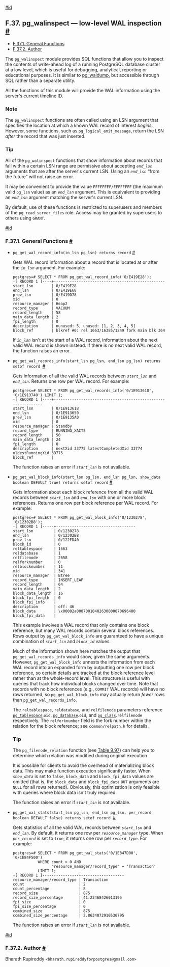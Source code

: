 [#id](#PGWALINSPECT)

## F.37. pg\_walinspect — low-level WAL inspection [#](#PGWALINSPECT)

  * [F.37.1. General Functions](pgwalinspect#PGWALINSPECT-FUNCS)
  * [F.37.2. Author](pgwalinspect#PGWALINSPECT-AUTHOR)



The `pg_walinspect` module provides SQL functions that allow you to inspect the contents of write-ahead log of a running PostgreSQL database cluster at a low level, which is useful for debugging, analytical, reporting or educational purposes. It is similar to [pg\_waldump](pgwaldump), but accessible through SQL rather than a separate utility.

All the functions of this module will provide the WAL information using the server's current timeline ID.

### Note

The `pg_walinspect` functions are often called using an LSN argument that specifies the location at which a known WAL record of interest *begins*. However, some functions, such as `pg_logical_emit_message`, return the LSN *after* the record that was just inserted.

### Tip

All of the `pg_walinspect` functions that show information about records that fall within a certain LSN range are permissive about accepting *`end_lsn`* arguments that are after the server's current LSN. Using an *`end_lsn`* “from the future” will not raise an error.

It may be convenient to provide the value `FFFFFFFF/FFFFFFFF` (the maximum valid `pg_lsn` value) as an *`end_lsn`* argument. This is equivalent to providing an *`end_lsn`* argument matching the server's current LSN.

By default, use of these functions is restricted to superusers and members of the `pg_read_server_files` role. Access may be granted by superusers to others using `GRANT`.

[#id](#PGWALINSPECT-FUNCS)

### F.37.1. General Functions [#](#PGWALINSPECT-FUNCS)

* `pg_get_wal_record_info(in_lsn pg_lsn) returns record` [#](#PGWALINSPECT-FUNCS-PG-GET-WAL-RECORD-INFO)

  Gets WAL record information about a record that is located at or after the *`in_lsn`* argument. For example:

  ```
  postgres=# SELECT * FROM pg_get_wal_record_info('0/E419E28');
  -[ RECORD 1 ]----+-------------------------------------------------
  start_lsn        | 0/E419E28
  end_lsn          | 0/E419E68
  prev_lsn         | 0/E419D78
  xid              | 0
  resource_manager | Heap2
  record_type      | VACUUM
  record_length    | 58
  main_data_length | 2
  fpi_length       | 0
  description      | nunused: 5, unused: [1, 2, 3, 4, 5]
  block_ref        | blkref #0: rel 1663/16385/1249 fork main blk 364
  ```

  If *`in_lsn`* isn't at the start of a WAL record, information about the next valid WAL record is shown instead. If there is no next valid WAL record, the function raises an error.

* `pg_get_wal_records_info(start_lsn pg_lsn, end_lsn pg_lsn) returns setof record `[#](#PGWALINSPECT-FUNCS-PG-GET-WAL-RECORDS-INFO)

  Gets information of all the valid WAL records between *`start_lsn`* and *`end_lsn`*. Returns one row per WAL record. For example:

  ```
  postgres=# SELECT * FROM pg_get_wal_records_info('0/1E913618', '0/1E913740') LIMIT 1;
  -[ RECORD 1 ]----+--------------------------------------------------------------
  start_lsn        | 0/1E913618
  end_lsn          | 0/1E913650
  prev_lsn         | 0/1E9135A0
  xid              | 0
  resource_manager | Standby
  record_type      | RUNNING_XACTS
  record_length    | 50
  main_data_length | 24
  fpi_length       | 0
  description      | nextXid 33775 latestCompletedXid 33774 oldestRunningXid 33775
  block_ref        |
  ```

  The function raises an error if *`start_lsn`* is not available.

* `pg_get_wal_block_info(start_lsn pg_lsn, end_lsn pg_lsn, show_data boolean DEFAULT true) returns setof record` [#](#PGWALINSPECT-FUNCS-PG-GET-WAL-BLOCK-INFO)

  Gets information about each block reference from all the valid WAL records between *`start_lsn`* and *`end_lsn`* with one or more block references. Returns one row per block reference per WAL record. For example:

  ```
  postgres=# SELECT * FROM pg_get_wal_block_info('0/1230278', '0/12302B8');
  -[ RECORD 1 ]-----+-----------------------------------
  start_lsn         | 0/1230278
  end_lsn           | 0/12302B8
  prev_lsn          | 0/122FD40
  block_id          | 0
  reltablespace     | 1663
  reldatabase       | 1
  relfilenode       | 2658
  relforknumber     | 0
  relblocknumber    | 11
  xid               | 341
  resource_manager  | Btree
  record_type       | INSERT_LEAF
  record_length     | 64
  main_data_length  | 2
  block_data_length | 16
  block_fpi_length  | 0
  block_fpi_info    |
  description       | off: 46
  block_data        | \x00002a00070010402630000070696400
  block_fpi_data    |
  ```

  This example involves a WAL record that only contains one block reference, but many WAL records contain several block references. Rows output by `pg_get_wal_block_info` are guaranteed to have a unique combination of *`start_lsn`* and *`block_id`* values.

  Much of the information shown here matches the output that `pg_get_wal_records_info` would show, given the same arguments. However, `pg_get_wal_block_info` unnests the information from each WAL record into an expanded form by outputting one row per block reference, so certain details are tracked at the block reference level rather than at the whole-record level. This structure is useful with queries that track how individual blocks changed over time. Note that records with no block references (e.g., `COMMIT` WAL records) will have no rows returned, so `pg_get_wal_block_info` may actually return *fewer* rows than `pg_get_wal_records_info`.

  The `reltablespace`, `reldatabase`, and `relfilenode` parameters reference [`pg_tablespace`](catalog-pg-tablespace).`oid`, [`pg_database`](catalog-pg-database).`oid`, and [`pg_class`](catalog-pg-class).`relfilenode` respectively. The `relforknumber` field is the fork number within the relation for the block reference; see `common/relpath.h` for details.

  ### Tip

  The `pg_filenode_relation` function (see [Table 9.97](functions-admin#FUNCTIONS-ADMIN-DBLOCATION)) can help you to determine which relation was modified during original execution

  It is possible for clients to avoid the overhead of materializing block data. This may make function execution significantly faster. When *`show_data`* is set to `false`, `block_data` and `block_fpi_data` values are omitted (that is, the `block_data` and `block_fpi_data` `OUT` arguments are `NULL` for all rows returned). Obviously, this optimization is only feasible with queries where block data isn't truly required.

  The function raises an error if *`start_lsn`* is not available.

* `pg_get_wal_stats(start_lsn pg_lsn, end_lsn pg_lsn, per_record boolean DEFAULT false) returns setof record `[#](#PGWALINSPECT-FUNCS-PG-GET-WAL-STATS)

  Gets statistics of all the valid WAL records between *`start_lsn`* and *`end_lsn`*. By default, it returns one row per *`resource_manager`* type. When *`per_record`* is set to `true`, it returns one row per *`record_type`*. For example:

  ```
  postgres=# SELECT * FROM pg_get_wal_stats('0/1E847D00', '0/1E84F500')
             WHERE count > 0 AND
                   "resource_manager/record_type" = 'Transaction'
             LIMIT 1;
  -[ RECORD 1 ]----------------+-------------------
  resource_manager/record_type | Transaction
  count                        | 2
  count_percentage             | 8
  record_size                  | 875
  record_size_percentage       | 41.23468426013195
  fpi_size                     | 0
  fpi_size_percentage          | 0
  combined_size                | 875
  combined_size_percentage     | 2.8634072910530795
  ```

  The function raises an error if *`start_lsn`* is not available.

[#id](#PGWALINSPECT-AUTHOR)

### F.37.2. Author [#](#PGWALINSPECT-AUTHOR)

Bharath Rupireddy `<bharath.rupireddyforpostgres@gmail.com>`